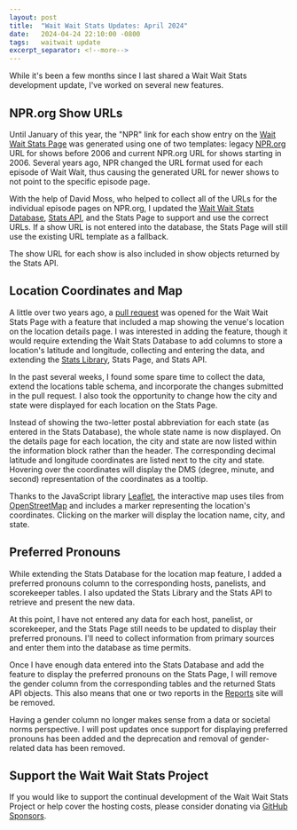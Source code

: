 ```yaml
---
layout: post
title:  "Wait Wait Stats Updates: April 2024"
date:   2024-04-24 22:10:00 -0800
tags:   waitwait update
excerpt_separator: <!--more-->
---
```


While it's been a few months since I last shared a Wait Wait Stats development update, I've worked on several new features.

## NPR.org Show URLs

Until January of this year, the "NPR" link for each show entry on the [Wait Wait Stats Page](https://stats.wwdt.me) was generated using one of two templates: legacy [NPR.org](https://npr.org) URL for shows before 2006 and current NPR.org URL for shows starting in 2006. Several years ago, NPR changed the URL format used for each episode of Wait Wait, thus causing the generated URL for newer shows to not point to the specific episode page.
<!--more-->
With the help of David Moss, who helped to collect all of the URLs for the individual episode pages on NPR.org, I updated the [Wait Wait Stats Database](https://github.com/questionlp/wwdtm_database), [Stats API](https://api.wwdt.me), and the Stats Page to support and use the correct URLs. If a show URL is not entered into the database, the Stats Page will still use the existing URL template as a fallback.

The show URL for each show is also included in show objects returned by the Stats API.

## Location Coordinates and Map

A little over two years ago, a [pull request](https://github.com/questionlp/stats.wwdt.me/pull/17) was opened for the Wait Wait Stats Page with a feature that included a map showing the venue's location on the location details page. I was interested in adding the feature, though it would require extending the Wait Stats Database to add columns to store a location's latitude and longitude, collecting and entering the data, and extending the [Stats Library](https://github.com/questionlp/wwdtm), Stats Page, and Stats API.

In the past several weeks, I found some spare time to collect the data, extend the locations table schema, and incorporate the changes submitted in the pull request. I also took the opportunity to change how the city and state were displayed for each location on the Stats Page.

Instead of showing the two-letter postal abbreviation for each state (as entered in the Stats Database), the whole state name is now displayed. On the details page for each location, the city and state are now listed within the information block rather than the header. The corresponding decimal latitude and longitude coordinates are listed next to the city and state. Hovering over the coordinates will display the DMS (degree, minute, and second) representation of the coordinates as a tooltip.

Thanks to the JavaScript library [Leaflet](https://leafletjs.com), the interactive map uses tiles from [OpenStreetMap](https://openstreetmap.org) and includes a marker representing the location's coordinates. Clicking on the marker will display the location name, city, and state.

## Preferred Pronouns

While extending the Stats Database for the location map feature, I added a preferred pronouns column to the corresponding hosts, panelists, and scorekeeper tables. I also updated the Stats Library and the Stats API to retrieve and present the new data.

At this point, I have not entered any data for each host, panelist, or scorekeeper, and the Stats Page still needs to be updated to display their preferred pronouns. I'll need to collect information from primary sources and enter them into the database as time permits.

Once I have enough data entered into the Stats Database and add the feature to display the preferred pronouns on the Stats Page, I will remove the gender column from the corresponding tables and the returned Stats API objects. This also means that one or two reports in the [Reports](https://reports.wwdt.me) site will be removed.

Having a gender column no longer makes sense from a data or societal norms perspective. I will post updates once support for displaying preferred pronouns has been added and the deprecation and removal of gender-related data has been removed.

## Support the Wait Wait Stats Project

If you would like to support the continual development of the Wait Wait Stats Project or help cover the hosting costs, please consider donating via [GitHub Sponsors](https://github.com/sponsors/questionlp).
